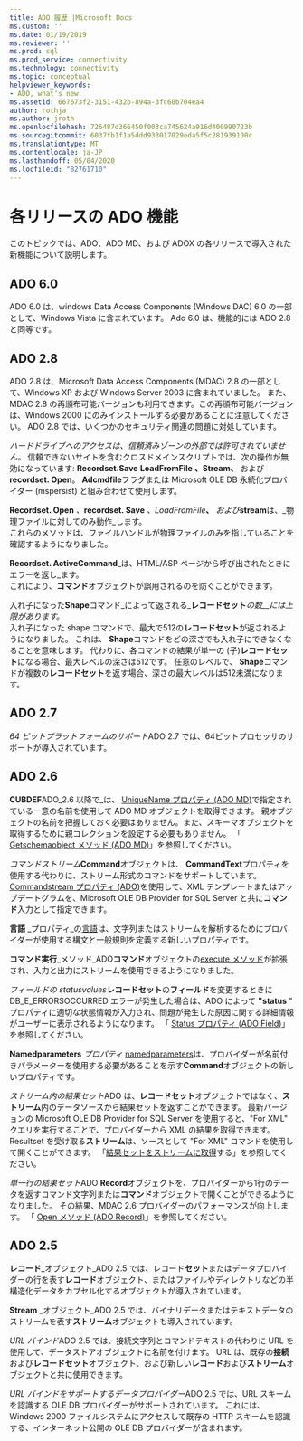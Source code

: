 ```yaml
---
title: ADO 履歴 |Microsoft Docs
ms.custom: ''
ms.date: 01/19/2019
ms.reviewer: ''
ms.prod: sql
ms.prod_service: connectivity
ms.technology: connectivity
ms.topic: conceptual
helpviewer_keywords:
- ADO, what's new
ms.assetid: 667673f2-3151-432b-894a-3fc60b704ea4
author: rothja
ms.author: jroth
ms.openlocfilehash: 726487d366450f003ca745624a916d400990723b
ms.sourcegitcommit: 6037fb1f1a5ddd933017029eda5f5c281939100c
ms.translationtype: MT
ms.contentlocale: ja-JP
ms.lasthandoff: 05/04/2020
ms.locfileid: "82761710"
---
```

# <a name="ado-features-for-each-release"></a>各リリースの ADO 機能

このトピックでは、ADO、ADO MD、および ADOX の各リリースで導入された新機能について説明します。

## <a name="ado-60"></a>ADO 6.0

 ADO 6.0 は、windows Data Access Components (Windows DAC) 6.0 の一部として、Windows Vista に含まれています。 Ado 6.0 は、機能的には ADO 2.8 と同等です。

## <a name="ado-28"></a>ADO 2.8

 ADO 2.8 は、Microsoft Data Access Components (MDAC) 2.8 の一部として、Windows XP および Windows Server 2003 に含まれていました。 また、MDAC 2.8 の再頒布可能バージョンも利用できます。この再頒布可能バージョンは、Windows 2000 にのみインストールする必要があることに注意してください。 ADO 2.8 では、いくつかのセキュリティ関連の問題に対処しています。

 *ハードドライブへのアクセスは、信頼済みゾーンの外部では許可されていません。*
信頼できないサイトを含むクロスドメインスクリプトでは、次の操作が無効になっています: **Recordset.Save** **LoadFromFile** **、Stream、** および**recordset. Open**。 **Adcmdfile**フラグまたは Microsoft OLE DB 永続化プロバイダー (mspersist) と組み合わせて使用します。

 **Recordset. Open** _、_**recordset. Save** _、LoadFromFile_**、** _および_**stream**は、_物理ファイルに対してのみ動作_します。        
これらのメソッドは、ファイルハンドルが物理ファイルのみを指していることを確認するようになりました。

 **Recordset. ActiveCommand**_は、HTML/ASP ページから呼び出されたときにエラーを返し_ます。  
これにより、**コマンド**オブジェクトが誤用されるのを防ぐことができます。

 入れ子になった**Shape**コマンド_によって返される_**レコードセット**_の数__には上限があります。_        
入れ子になった shape コマンドで、最大で512の**レコードセット**が返されるようになりました。 これは、 **Shape**コマンドをどの深さでも入れ子にできなくなることを意味します。 代わりに、各コマンドの結果が単一の (子)**レコードセット**になる場合、最大レベルの深さは512です。 任意のレベルで、 **Shape**コマンドが複数の**レコードセット**を返す場合、深さの最大レベルは512未満になります。

## <a name="ado-27"></a>ADO 2.7

 *64 ビットプラットフォームのサポート*ADO 2.7 では、64ビットプロセッサのサポートが導入されています。

## <a name="ado-26"></a>ADO 2.6

 **CUBDEF**ADO_2.6 以降で_は、 [UniqueName プロパティ (ADO MD)](../../ado/reference/ado-md-api/uniquename-property-ado-md.md)で指定されている一意の名前を使用して ADO MD オブジェクトを取得できます。   親オブジェクトの名前を把握しておく必要はありません。また、スキーマオブジェクトを取得するために親コレクションを設定する必要もありません。 「 [Getschemaobject メソッド (ADO MD)](../../ado/reference/ado-md-api/getschemaobject-method-ado-md.md)」を参照してください。

 *コマンドストリーム***Command**オブジェクトは、 **CommandText**プロパティを使用する代わりに、ストリーム形式のコマンドをサポートしています。 [Commandstream プロパティ (ADO)](../../ado/reference/ado-api/commandstream-property-ado.md)を使用して、XML テンプレートまたはアップデートグラムを、Microsoft OLE DB Provider for SQL Server と共に**コマンド**入力として指定できます。

 **言語**  _プロパティ_の[言語](../../ado/reference/ado-api/dialect-property.md)は、文字列またはストリームを解析するためにプロバイダーが使用する構文と一般規則を定義する新しいプロパティです。

 **コマンド実行**_メソッド_ADO**コマンド**オブジェクトの[execute メソッド](../../ado/reference/ado-api/execute-method-ado-command.md)が拡張され、入力と出力にストリームを使用できるようになりました。  

 *フィールドの statusvalues***レコードセット**の**フィールド**を変更するときに DB_E_ERRORSOCCURRED エラーが発生した場合は、ADO によって **"status** " プロパティに適切な状態情報が入力され、問題が発生した原因に関する詳細情報がユーザーに表示されるようになります。 「 [Status プロパティ (ADO Field)](../../ado/reference/ado-api/status-property-ado-field.md)」を参照してください。

 **Namedparameters**  _プロパティ_ [namedparameters](../../ado/reference/ado-api/namedparameters-property-ado.md)は、プロバイダーが名前付きパラメーターを使用する必要があることを示す**Command**オブジェクトの新しいプロパティです。

 *ストリーム内の結果セット*ADO は、**レコードセット**オブジェクトではなく、**ストリーム**内のデータソースから結果セットを返すことができます。 最新バージョンの Microsoft OLE DB Provider for SQL Server を使用すると、"For XML" クエリを実行することで、プロバイダーから XML の結果を取得できます。 Resultset を受け取る**ストリーム**は、ソースとして "For XML" コマンドを使用して開くことができます。 「[結果セットをストリームに取得](../../ado/guide/data/retrieving-resultsets-into-streams.md)する」を参照してください。

 *単一行の結果セット*ADO **Record**オブジェクトを、プロバイダーから1行のデータを返すコマンド文字列または**コマンド**オブジェクトで開くことができるようになりました。 その結果、MDAC 2.6 プロバイダーのパフォーマンスが向上します。 「 [Open メソッド (ADO Record)](../../ado/reference/ado-api/open-method-ado-record.md)」を参照してください。

## <a name="ado-25"></a>ADO 2.5

 **レコード**_オブジェクト_ADO 2.5 では、レコード**セット**またはデータプロバイダーの行を表す**レコード**オブジェクト、またはファイルやディレクトリなどの半構造化データをカプセル化するオブジェクトが導入されています。

 **Stream** _オブジェクト_ADO 2.5 では、バイナリデータまたはテキストデータのストリームを表す**ストリーム**オブジェクトも導入されています。

 *URL バインド*ADO 2.5 では、接続文字列とコマンドテキストの代わりに URL を使用して、データストアオブジェクトに名前を付けます。 URL は、既存の**接続**および**レコードセット**オブジェクト、および新しい**レコード**および**ストリーム**オブジェクトと共に使用できます。

 *URL バインドをサポートするデータプロバイダー*ADO 2.5 では、URL スキームを認識する OLE DB プロバイダーがサポートされています。 これには、Windows 2000 ファイルシステムにアクセスして既存の HTTP スキームを認識する、インターネット公開の OLE DB プロバイダーが含まれます。
